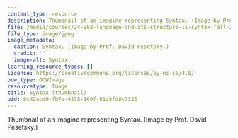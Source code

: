 ```yaml
---
content_type: resource
description: Thumbnail of an imagine representing Syntax. (Image by Prof. David Pesetsky.)
file: /media/courses/24-902-language-and-its-structure-ii-syntax-fall-2003/8c42acd0fb7e4875160f81d8fd8c7320_24-902f03-th.jpg
file_type: image/jpeg
image_metadata:
  caption: Syntax. (Image by Prof. David Pesetsky.)
  credit: ''
  image-alt: Syntax.
learning_resource_types: []
license: https://creativecommons.org/licenses/by-nc-sa/4.0/
ocw_type: OCWImage
resourcetype: Image
title: Syntax (thumbnail)
uid: 8c42acd0-fb7e-4875-160f-81d8fd8c7320
---
```

Thumbnail of an imagine representing Syntax. (Image by Prof. David Pesetsky.)